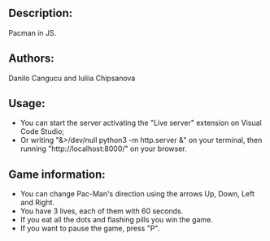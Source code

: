 ## Description:

Pacman in JS.

## Authors:

Danilo Cangucu and Iuliia Chipsanova

## Usage:
- You can start the server activating the "Live server" extension on Visual Code Studio;
- Or writing "&>/dev/null python3 -m http.server &" on your terminal, then running "http://localhost:8000/" on your browser.

## Game information:
- You can change Pac-Man's direction using the arrows Up, Down, Left and Right.
- You have 3 lives, each of them with 60 seconds.
- If you eat all the dots and flashing pills you win the game.
- If you want to pause the game, press "P".

